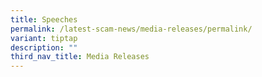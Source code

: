 ```yaml
---
title: Speeches
permalink: /latest-scam-news/media-releases/permalink/
variant: tiptap
description: ""
third_nav_title: Media Releases
---
```

<p></p>
